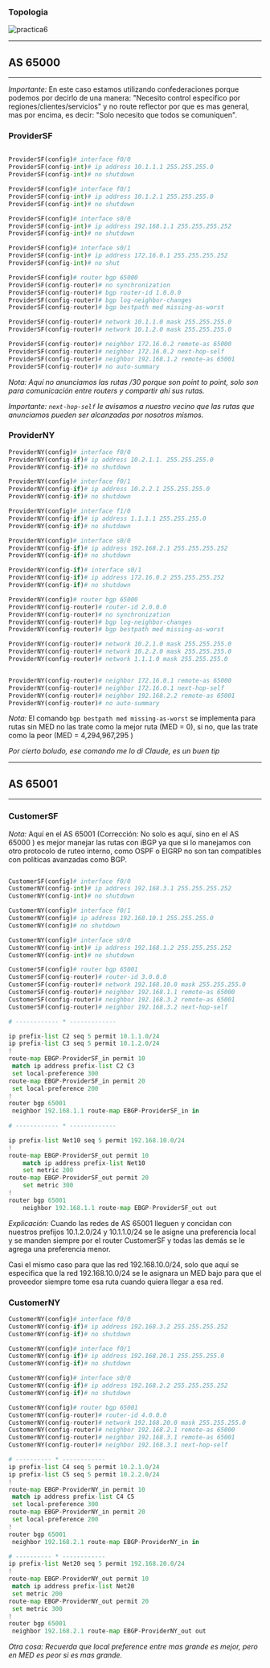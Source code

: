 ### Topologia

![practica6](images/image5.png)

******
## AS 65000

*****
*Importante:* En este caso estamos utilizando confederaciones porque podemos por decirlo de una manera: "Necesito control especifico por regiones/clientes/servicios" y no route reflector por que es mas general, mas por encima, es decir: "Solo necesito que todos se comuniquen".

### ProviderSF


~~~python

ProviderSF(config)# interface f0/0
ProviderSF(config-int)# ip address 10.1.1.1 255.255.255.0
ProviderSF(config-int)# no shutdown

ProviderSF(config)# interface f0/1
ProviderSF(config-int)# ip address 10.1.2.1 255.255.255.0
ProviderSF(config-int)# no shutdown

ProviderSF(config)# interface s0/0
ProviderSF(config-int)# ip address 192.168.1.1 255.255.255.252
ProviderSF(config-int)# no shutdown

ProviderSF(config)# interface s0/1
ProviderSF(config-int)# ip address 172.16.0.1 255.255.255.252
ProviderSF(config-int)# no shut

ProviderSF(config)# router bgp 65000
ProviderSF(config-router)# no synchronization
ProviderSF(config-router)# bgp router-id 1.0.0.0
ProviderSF(config-router)# bgp log-neighbor-changes
ProviderSF(config-router)# bgp bestpath med missing-as-worst

ProviderSF(config-router)# network 10.1.1.0 mask 255.255.255.0
ProviderSF(config-router)# network 10.1.2.0 mask 255.255.255.0

ProviderSF(config-router)# neighbor 172.16.0.2 remote-as 65000
ProviderSF(config-router)# neighbor 172.16.0.2 next-hop-self
ProviderSF(config-router)# neighbor 192.168.1.2 remote-as 65001
ProviderSF(config-router)# no auto-summary
~~~

*Nota: Aquí no anunciamos las rutas /30 porque son point to point, solo son para comunicación entre routers y compartir ahí sus rutas.*

*Importante: `next-hop-self` le avisamos a nuestro vecino que las rutas que anunciamos pueden ser alcanzadas por nosotros mismos.*


### ProviderNY

~~~python
ProviderNY(config)# interface f0/0
ProviderNY(config-if)# ip address 10.2.1.1. 255.255.255.0
ProviderNY(config-if)# no shutdown

ProviderNY(config)# interface f0/1
ProviderNY(config-if)# ip address 10.2.2.1 255.255.255.0
ProviderNY(config-if)# no shutdown

ProviderNY(config)# interface f1/0
ProviderNY(config-if)# ip address 1.1.1.1 255.255.255.0
ProviderNY(config-if)# no shutdown

ProviderNY(config)# interface s0/0
ProviderNY(config-if)# ip address 192.168.2.1 255.255.255.252
ProviderNY(config-if)# no shutdown

ProviderNY(config-if)# interface s0/1
ProviderNY(config-if)# ip address 172.16.0.2 255.255.255.252
ProviderNY(config-if)# no shutdown

ProviderNY(config)# router bgp 65000
ProviderNY(config-router)# router-id 2.0.0.0
ProviderNY(config-router)# no synchronization
ProviderNY(config-router)# bgp log-neighbor-changes
ProviderNY(config-router)# bgp bestpath med missing-as-worst 

ProviderNY(config-router)# network 10.2.1.0 mask 255.255.255.0
ProviderNY(config-router)# network 10.2.2.0 mask 255.255.255.0
ProviderNY(config-router)# network 1.1.1.0 mask 255.255.255.0


ProviderNY(config-router)# neighbor 172.16.0.1 remote-as 65000
ProviderNY(config-router)# neighbor 172.16.0.1 next-hop-self 
ProviderNY(config-router)# neighbor 192.168.2.2 remote-as 65001
ProviderNY(config-router)# no auto-summary
~~~

*Nota:* El comando `bgp bestpath med missing-as-worst` se implementa para rutas sin MED no las trate como la mejor ruta (MED = 0), si no, que las trate como la peor (MED = 4,294,967,295 )

*Por cierto boludo, ese comando me lo di Claude, es un buen tip*


****
## AS 65001

*****

### CustomerSF

*Nota:* Aquí en el AS 65001 (Corrección: No solo es aquí, sino en el AS 65000 ) es mejor manejar las rutas con iBGP ya que si lo manejamos con otro protocolo de ruteo interno, como OSPF o EIGRP no son tan compatibles con políticas avanzadas como BGP.  

~~~python

CustomerSF(config)# interface f0/0
CustomerNY(config-int)# ip address 192.168.3.1 255.255.255.252
CustomerNY(config-int)# no shutdown

CustomerNY(config)# interface f0/1
CustomerNY(config)# ip address 192.168.10.1 255.255.255.0
CustomerNY(config)# no shutdown

CustomerNY(config)# interface s0/0
CustomerNY(config-int)# ip address 192.168.1.2 255.255.255.252
CustomerNY(config-int)# no shutdown

CustomerSF(config)# router bgp 65001
CustomerSF(config-router)# router-id 3.0.0.0
CustomerSF(config-router)# network 192.168.10.0 mask 255.255.255.0
CustomerSF(config-router)# neighbor 192.168.1.1 remote-as 65000
CustomerSF(config-router)# neighbor 192.168.3.2 remote-as 65001
CustomerSF(config-router)# neighbor 192.168.3.2 next-hop-self

# ------------ * -------------

ip prefix-list C2 seq 5 permit 10.1.1.0/24
ip prefix-list C3 seq 5 permit 10.1.2.0/24
!
route-map EBGP-ProviderSF_in permit 10
 match ip address prefix-list C2 C3
 set local-preference 300
route-map EBGP-ProviderSF_in permit 20
 set local-preference 200
!
router bgp 65001
 neighbor 192.168.1.1 route-map EBGP-ProviderSF_in in
 
# ------------ * -------------

ip prefix-list Net10 seq 5 permit 192.168.10.0/24
!
route-map EBGP-ProviderSF_out permit 10
	match ip address prefix-list Net10
	set metric 200
route-map EBGP-ProviderSF_out permit 20
	set metric 300
!
router bgp 65001
	neighbor 192.168.1.1 route-map EBGP-ProviderSF_out out

~~~

*Explicación:* Cuando las redes de AS 65001 lleguen y concidan con nuestros prefijos 10.1.2.0/24 y 10.1.1.0/24 se le asigne una preferencia local y se manden siempre por el router CustomerSF y todas las demás se le agrega una preferencia menor. 

Casi el mismo caso para que las red 192.168.10.0/24, solo que aquí se especifica que la red 192.168.10.0/24 se le asignara un MED bajo para que el proveedor siempre tome esa ruta cuando quiera llegar a esa red.  

### CustomerNY

~~~python
CustomerNY(config)# interface f0/0
CustomerNY(config-if)# ip address 192.168.3.2 255.255.255.252
CustomerNY(config-if)# no shutdown

CustomerNY(config)# interface f0/1
CustomerNY(config-if)# ip address 192.168.20.1 255.255.255.0
CustomerNY(config-if)# no shutdown

CustomerNY(config)# interface s0/0
CustomerNY(config-if)# ip address 192.168.2.2 255.255.255.252
CustomerNY(config-if)# no shutdown

CustomerNY(config)# router bgp 65001
CustomerNY(config-router)# router-id 4.0.0.0
CustomerNY(config-router)# network 192.168.20.0 mask 255.255.255.0
CustomerNY(config-router)# neighbor 192.168.2.1 remote-as 65000
CustomerNY(config-router)# neighbor 192.168.3.1 remote-as 65001
CustomerNY(config-router)# neighbor 192.168.3.1 next-hop-self

# ---------- * ------------
ip prefix-list C4 seq 5 permit 10.2.1.0/24
ip prefix-list C5 seq 5 permit 10.2.2.0/24
!
route-map EBGP-ProviderNY_in permit 10
 match ip address prefix-list C4 C5
 set local-preference 300
route-map EBGP-ProviderNY_in permit 20
 set local-preference 200
!
router bgp 65001
 neighbor 192.168.2.1 route-map EBGP-ProviderNY_in in

# ---------- * ------------
ip prefix-list Net20 seq 5 permit 192.168.20.0/24
!
route-map EBGP-ProviderNY_out permit 10
 match ip address prefix-list Net20
 set metric 200
route-map EBGP-ProviderNY_out permit 20
 set metric 300
!
router bgp 65001
 neighbor 192.168.2.1 route-map EBGP-ProviderNY_out out
~~~

*Otra cosa: Recuerda que local preference entre mas grande es mejor, pero en MED es peor si es mas grande.*
